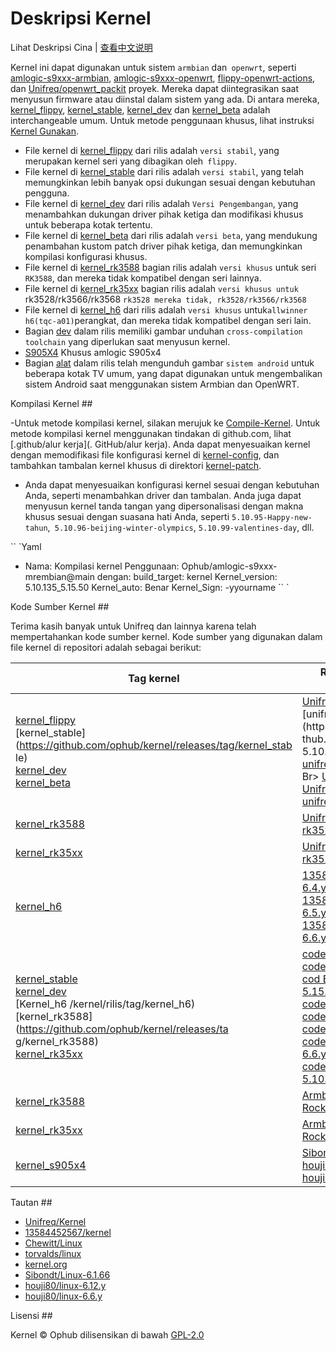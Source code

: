 # Deskripsi Kernel

Lihat Deskripsi Cina |  [查看中文说明](readme.cn.md)

Kernel ini dapat digunakan untuk sistem `armbian` dan` openwrt`, seperti [amlogic-s9xxx-armbian](https://github.com/ophub/amlogic-s9xxx-armbian), [amlogic-s9xxx-openwrt](https://github.com/ophub/amlogic-s9xxx-openwrt), [flippy-openwrt-actions](https://github.com/ophub/flippy-openwrt-actions), dan [Unifreq/openwrt_packit](https://github.com/unifreq/openwrt_packit) proyek. Mereka dapat diintegrasikan saat menyusun firmware atau diinstal dalam sistem yang ada. Di antara mereka, [kernel_flippy](https://github.com/ophub/kernel/releases/tag/kernel_flippy), [kernel_stable](https://github.com/ophub/kernel/releases/tag/kernel_stable), [kernel_dev](https://github.com/ophub/kernel/releases/tag/kernel_dev) dan [kernel_beta](https://github.com/ophub/kernel/releases/tag/kernel_beta) adalah interchangeable umum. Untuk metode penggunaan khusus, lihat instruksi [Kernel Gunakan](https://github.com/ophub/amlogic-s9xxx-armbian/tree/main/compile-kernel).

- File kernel di [kernel_flippy](https://github.com/ophub/kernel/releases/tag/kernel_flippy) dari rilis adalah `versi stabil`, yang merupakan kernel seri yang dibagikan oleh` flippy`.
- File kernel di [kernel_stable](https://github.com/ophub/kernel/releases/tag/kernel_stable) dari rilis adalah `versi stabil`, yang telah memungkinkan lebih banyak opsi dukungan sesuai dengan kebutuhan pengguna.
- File kernel di [kernel_dev](https://github.com/ophub/kernel/releases/tag/kernel_dev) dari rilis adalah `Versi Pengembangan`, yang menambahkan dukungan driver pihak ketiga dan modifikasi khusus untuk beberapa kotak tertentu.
- File kernel di [kernel_beta](https://github.com/ophub/kernel/releases/tag/kernel_beta) dari rilis adalah `versi beta`, yang mendukung penambahan kustom patch driver pihak ketiga, dan memungkinkan kompilasi konfigurasi khusus.
- File kernel di [kernel_rk3588](https://github.com/ophub/kernel/releases/tag/kernel_rk3588) bagian rilis adalah `versi khusus` untuk seri` RK3588`, dan mereka tidak kompatibel dengan seri lainnya.
- File kernel di [kernel_rk35xx](https://github.com/ophub/kernel/releases/tag/kernel_rk35xx) bagian rilis adalah `versi khusus untuk` rk3528/rk3566/rk3568 `rk3528 mereka tidak, rk3528/rk3566/rk3568`
- File kernel di [kernel_h6](https://github.com/ophub/kernel/releases/tag/kernel_h6) dari rilis adalah `versi khusus` untuk` allwinner h6(tqc-a01) `perangkat, dan mereka tidak kompatibel dengan seri lain.
- Bagian [dev](https://github.com/ophub/kernel/releases/tag/dev) dalam rilis memiliki gambar unduhan `cross-compilation toolchain` yang diperlukan saat menyusun kernel.
- [S905X4](https://github.com/dirgha80/kernel/releases/tag/s905x4) Khusus amlogic S905x4
- Bagian [alat](https://github.com/ophub/kernel/releases/tag/tools) dalam rilis telah mengunduh gambar `sistem android` untuk beberapa kotak TV umum, yang dapat digunakan untuk mengembalikan sistem Android saat menggunakan sistem Armbian dan OpenWRT.


Kompilasi Kernel ##

-Untuk metode kompilasi kernel, silakan merujuk ke [Compile-Kernel](https://github.com/ophub/amlogic-s9xx-armbian/tree/main/compile-kernel). Untuk metode kompilasi kernel menggunakan tindakan di github.com, lihat [.github/alur kerja](. GitHub/alur kerja). Anda dapat menyesuaikan kernel dengan memodifikasi file konfigurasi kernel di [kernel-config](kernel-config), dan tambahkan tambalan kernel khusus di direktori [kernel-patch](kernel-patch).

- Anda dapat menyesuaikan konfigurasi kernel sesuai dengan kebutuhan Anda, seperti menambahkan driver dan tambalan. Anda juga dapat menyusun kernel tanda tangan yang dipersonalisasi dengan makna khusus sesuai dengan suasana hati Anda, seperti `5.10.95-Happy-new-tahun`,` 5.10.96-beijing-winter-olympics`, `5.10.99-valentines-day`, dll.

`` `Yaml
- Nama: Kompilasi kernel
  Penggunaan: Ophub/amlogic-s9xxx-mrembian@main
  dengan:
    build_target: kernel
    Kernel_version: 5.10.135_5.15.50
    Kernel_auto: Benar
    Kernel_Sign: -yyourname
`` `

Kode Sumber Kernel ##

Terima kasih banyak untuk Unifreq dan lainnya karena telah mempertahankan kode sumber kernel. Kode sumber yang digunakan dalam file kernel di repositori adalah sebagai berikut:

| Tag kernel | Repositori Kode Sumber | Perangkat yang berlaku |
| ------------- | ----------------------- | ----------------------- |
| [kernel_flippy](https://github.com/ophub/kernel/releases/tag/kernel_flippy) <br> [kernel_stable](https://github.com/ophub/kernel/releases/tag/kernel_stab le) <br> [kernel_dev](https://github.com/ophub/kernel/releases/tag/kernel_dev) <br> [kernel_beta](https://github.com/ophub/kernel/releases/tag/kernel_beta) | [Unifreq/linux-5.4.y](https://github.com/unifreq/linux-5.4.y) <br> [unifreq/linux-5.10.y](https://gi thub.com/unifreq/linux-5.10.y) <br> [unifreq/linux-5.15.y](https://github.com/unifreq/linux-5.15.y) < Br> [Unifreq/linux-6.1.y](https://github.com/unifreq/linux-6.1.y) <br> [Unifreq/linux-6.6.y](https://github.com/unifreq/linux-6.6.y) <br> [unifreq/linux-6.12.y](https://github.com/unifreq/linux-6.12.y) | Amlogic <br> allwinner <br> rockchip |
| [kernel_rk3588](https://github.com/ophub/kernel/releases/tag/kernel_rk3588) | [Unifreq/linux-5.10.y-rk35xx](https://github.com/unifreq/linux-5.10.y-rk35xx) | Rockchip-RK3588 |
| [kernel_rk35xx](https://github.com/ophub/kernel/releases/tag/kernel_rk35xx) | [Unifreq/linux-5.10.y-rk35xx](https://github.com/unifreq/linux-5.10.y-rk35xx) | Rockchip-RK3528/RK3566/RK3568 |
| [kernel_h6](https://github.com/ophub/kernel/releases/tag/kernel_h6) | [13584452567/linux-6.4.y](https://github.com/13584452567/linux-6.4.y) <br> [13584452567/linux-6.5.y](https://github.com/13584452567/linux-6.5.y) <br> [13584452567/linux-6.6.y](https://github.com/13584452567/linix-6.6.y) | Allwinner-H6(TQC-A01) |
| [kernel_stable](https://github.com/ophub/kernel/releases/tag/kernel_stable) <br> [kernel_dev](https://github.com/ophub/kernel/releases/tag/kernel_dev) <br> [Kernel_h6 /kernel/rilis/tag/kernel_h6) <br> [kernel_rk3588](https://github.com/ophub/kernel/releases/ta g/kernel_rk3588) <br> [kernel_rk35xx](https://github.com/ophub/kernel/releases/tag/kernel_rk35xx) | [codesnas/linux-5.4.y](https://github.com/codesnas/linux-5.4.y) <br> [codesnas/linux-5.10.y](https://github.com/codesnas/linix-5.10.y) <br> [cod ESNAS/Linux-5.15.Y](https://github.com/codesnas/linux-5.15.y) <br> [codesnas/linux-6.1.y](https://github.com/codesnas/linix-6.1.y) <br> [codesna s/linux-6.6.y](https://github.com/codesnas/linux-6.6.y) <br> [codesnas/linux-6.12.y](https://github.com/codesnas/linix-6.12.y) <br> [codesnas/li nux-h6-6.6.y](https://github.com/codesnas/linux-h6-6.6.y) <br> [codesnas/linux-5.10.y-rk35xx](https://github.com/codesnas/linux-5.10.y-rk35xx) | Kode sumber kernel dikloning dari repositori <br> dari [Unifreq](https://github.com/unifreq), [13584452567](https://github.com/1358452567) dan [chewitt](htttps:gllinix/gubux/gridps:gitps:gitps:gitps:gitps:gitps:gitps:gitps:gitps:gitps:gitps:gitps:gitps:gitps:gitps:gitps:gitps:gitps:gitps:gitps:gitps:gitps:gitps:gitps:gitps:gitps:gitps: G untuk menambal kernel dengan mengikuti para ahli ini. |
| [kernel_rk3588](https://github.com/ophub/kernel/releases/tag/kernel_rk3588) | [Armbian/Linux-Rockchip](https://github.com/armbian/linux-rockchip) | Rockchip-beta(6.1.y) |
| [kernel_rk35xx](https://github.com/ophub/kernel/releases/tag/kernel_rk35xx) | [Armbian/Linux-Rockchip](https://github.com/armbian/linux-rockchip) | Rockchip-beta(6.1.y) |
| [kernel_s905x4](https://github.com/houjie80/kernel2/releases/tag/kernel_s905x4) | [Sibondt/Linux-6.1.66](https://github.com/sib0ndt/linux-6.1.66) <br> [houji80/linux-6.6.y](https://github.com/houji80/linux-6.6.y) <br> [houji80/linux-6.12.y](https://github.com/houuji80/linux-6.12.y) | Amlogic S905x4


Tautan ##

- [Unifreq/Kernel](https://github.com/unifreq)
- [13584452567/kernel](https://github.com/13584452567/linux-6.4.y)
- [Chewitt/Linux](https://github.com/chewitt/linux)
- [torvalds/linux](https://github.com/torvalds/linux)
- [kernel.org](https://kernel.org)
- [Sibondt/Linux-6.1.66](https://github.com/sib0ndt/linux-6.1.66)
- [houji80/linux-6.12.y](https://github.com/houjie80/linux-6.12.y)
- [houji80/linux-6.6.y](https://github.com/houjie80/linux-6.6.y)

Lisensi ##

Kernel © Ophub dilisensikan di bawah [GPL-2.0](https://github.com/ophub/kernel/blob/main/license)
